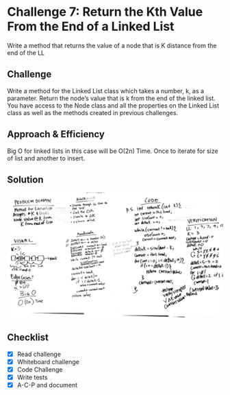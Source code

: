 # Challenge 7: Return the Kth Value From the End of a Linked List
Write a method that returns the value of a node that is K distance from the end of the LL


## Challenge
Write a method for the Linked List class which takes a number, k, as a parameter.
Return the node’s value that is k from the end of the linked list.
You have access to the Node class and all the properties on the Linked List class as well as the methods created in previous challenges.

## Approach & Efficiency
Big O for linked lists in this case will be O(2n) Time. Once to iterate for size of list and another to insert.

## Solution
![Code Challenge 7](../assets/401-cc7-wb.JPG)

## Checklist

  - [x] Read challenge
  - [x] Whiteboard challenge
  - [x] Code Challenge
  - [x] Write tests
  - [x] A-C-P and document